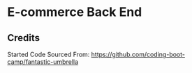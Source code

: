 # E-commerce Back End

## Credits
Started Code Sourced From: https://github.com/coding-boot-camp/fantastic-umbrella